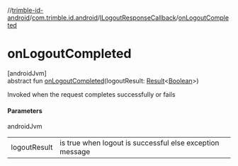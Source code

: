 //[trimble-id-android](../../../index.md)/[com.trimble.id.android](../index.md)/[ILogoutResponseCallback](index.md)/[onLogoutCompleted](on-logout-completed.md)

# onLogoutCompleted

[androidJvm]\
abstract fun [onLogoutCompleted](on-logout-completed.md)(logoutResult: [Result](https://kotlinlang.org/api/latest/jvm/stdlib/kotlin/-result/index.html)&lt;[Boolean](https://kotlinlang.org/api/latest/jvm/stdlib/kotlin/-boolean/index.html)&gt;)

Invoked when the request completes successfully or fails

#### Parameters

androidJvm

| | |
|---|---|
| logoutResult | is true when logout is successful else exception message |
